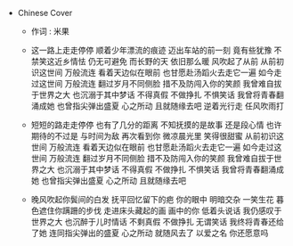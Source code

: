 - Chinese Cover
    - 作词 : 米果
    - 这一路上走走停停
顺着少年漂流的痕迹
迈出车站的前一刻 竟有些犹豫
不禁笑这近乡情怯 仍无可避免
而长野的天 依旧那么暖 风吹起了从前
从前初识这世间
万般流连
看着天边似在眼前
也甘愿赴汤蹈火去走它一遍
如今走过这世间 万般流连
翻过岁月不同侧脸 措不及防闯入你的笑颜
我曾难自拔于世界之大 也沉溺于其中梦话
不得真假 不做挣扎 不惧笑话
我曾将青春翻涌成她 也曾指尖弹出盛夏
心之所动 且就随缘去吧
逆着光行走 任风吹雨打

    - 短短的路走走停停 也有了几分的距离
不知抚摸的是故事 还是段心情
也许期待的不过是 与时间为敌
再次看到你 微凉晨光里 笑得很甜蜜
从前初识这世间 万般流连
看着天边似在眼前 也甘愿赴汤蹈火去走它一遍
如今走过这世间 万般流连
翻过岁月不同侧脸 措不及防闯入你的笑颜
我曾难自拔于世界之大
也沉溺于其中梦话
不得真假 不做挣扎 不惧笑话
我曾将青春翻涌成她
也曾指尖弹出盛夏
心之所动 且就随缘去吧

    - 晚风吹起你鬓间的白发 抚平回忆留下的疤
你的眼中 明暗交杂 一笑生花
暮色遮住你蹒跚的步伐 走进床头藏起的画
画中的你 低着头说话
我仍感叹于世界之大 也沉醉于儿时情话
不剩真假 不做挣扎 无谓笑话
我终将青春还给了她 连同指尖弹出的盛夏
心之所动 就随风去了
以爱之名 你还愿意吗
